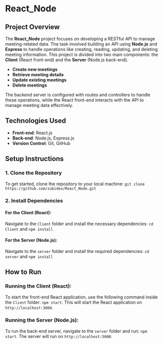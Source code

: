 # React_Node

## Project Overview
The **React_Node** project focuses on developing a RESTful API to manage meeting-related data. The task involved building an API using **Node.js** and **Express** to handle operations like creating, reading, updating, and deleting meeting information. This project is divided into two main components: the **Client** (React front-end) and the **Server** (Node.js back-end).

- **Create new meetings**
- **Retrieve meeting details**
- **Update existing meetings**
- **Delete meetings**

The backend server is configured with routes and controllers to handle these operations, while the React front-end interacts with the API to manage meeting data effectively.

## Technologies Used
- **Front-end**: React.js
- **Back-end**: Node.js, Express.js
- **Version Control**: Git, GitHub

## Setup Instructions
### 1. Clone the Repository
To get started, clone the repository to your local machine: `git clone https://github.com/zubidev/React_Node.git`

### 2. Install Dependencies
#### For the Client (React):
Navigate to the `Client` folder and install the necessary dependencies: `cd Client` and `npm install`

#### For the Server (Node.js):
Navigate to the `server` folder and install the required dependencies: `cd server` and `npm install`

## How to Run
### Running the Client (React):
To start the front-end React application, use the following command inside the `Client` folder: `npm start`. This will start the React application on `http://localhost:3000`.

### Running the Server (Node.js):
To run the back-end server, navigate to the `server` folder and run: `npm start`. The server will run on `http://localhost:5000`.
